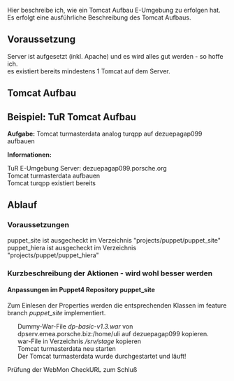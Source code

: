 <!--
.. title: TuR: Tomcat Aufbau
.. date: 2018-11-19 09:00:00
.. tags: tur, puppet4
.. category: TuR
.. link:
.. description:
.. type: text
.. author: Judith Platzer
-->

<!--
TuR: Tomcat Aufbau
==================
-->

<div id="toc" />

Hier beschreibe ich, wie ein Tomcat Aufbau E-Umgebung zu erfolgen hat.     
Es erfolgt eine ausführliche Beschreibung des Tomcat Aufbaus.    

<!-- TEASER_END -->

Voraussetzung
--------------

Server ist aufgesetzt (inkl. Apache) und es wird alles gut werden - so hoffe ich.      
es existiert bereits mindestens 1 Tomcat auf dem Server.


Tomcat Aufbau
-------------

## Beispiel: TuR Tomcat Aufbau

**Aufgabe:** Tomcat turmasterdata analog turqpp auf dezuepagap099 aufbauen

**Informationen:**  
* TuR E-Umgebung Server: dezuepagap099.porsche.org
* Tomcat turmasterdata aufbauen
* Tomcat turqpp existiert bereits   

## Ablauf

### Voraussetzungen

* puppet_site ist ausgecheckt im Verzeichnis "projects/puppet/puppet_site"
* puppet_hiera ist ausgecheckt im Verzeichnis "projects/puppet/puppet_hiera"


### Kurzbeschreibung der Aktionen - wird wohl besser werden     


#### Anpassungen im Puppet4 Repository puppet_site   

Zum Einlesen der Properties werden die entsprechenden Klassen im feature branch *puppet_site*
implementiert.    

1. Dummy-War-File *dp-basic-v1.3.war* von dpserv.emea.porsche.biz:/home/uli auf dezuepagap099 kopieren.
4. war-File in Verzeichnis */srv/stage* kopieren 
5. Tomcat turmasterdata neu starten  
6. Der Tomcat turmasterdata wurde durchgestartet und läuft!        

Prüfung der WebMon CheckURL zum Schluß
